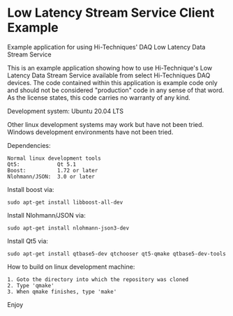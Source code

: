 # Low Latency Stream Service Client Example
Example application for using Hi-Techniques' DAQ Low Latency Data Stream Service


This is an example application showing how to use Hi-Technique's Low Latency
Data Stream Service available from select Hi-Techniques DAQ devices.  The code
contained within this application is example code only and should not be
considered "production" code in any sense of that word.  As the license states,
this code carries no warranty of any kind.


Development system: Ubuntu 20.04 LTS

Other linux development systems may work but have not been tried.
Windows development environments have not been tried.


Dependencies:

    Normal linux development tools
    Qt5:            Qt 5.1
    Boost:          1.72 or later
    Nlohmann/JSON:  3.0 or later


Install boost via:

    sudo apt-get install libboost-all-dev

Install Nlohmann/JSON via:

    sudo apt-get install nlohmann-json3-dev

Install Qt5 via:

    sudo apt-get install qtbase5-dev qtchooser qt5-qmake qtbase5-dev-tools


How to build on linux development machine:

    1. Goto the directory into which the repository was cloned
    2. Type 'qmake'
    3. When qmake finishes, type 'make'

Enjoy
